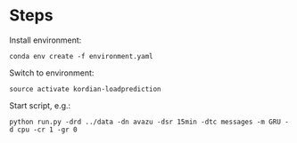 # Steps

Install environment:

    conda env create -f environment.yaml
  
Switch to environment:

    source activate kordian-loadprediction
  
Start script, e.g.:

    python run.py -drd ../data -dn avazu -dsr 15min -dtc messages -m GRU -d cpu -cr 1 -gr 0
